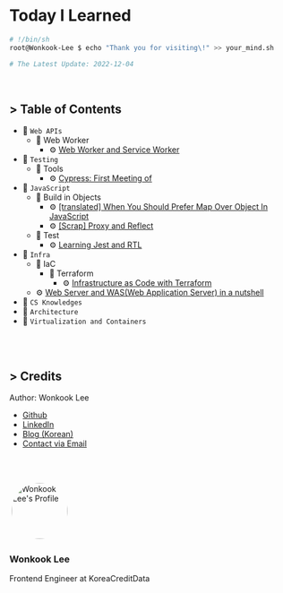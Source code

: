 # Today I Learned

```bash
# !/bin/sh
root@Wonkook-Lee $ echo "Thank you for visiting\!" >> your_mind.sh

# The Latest Update: 2022-12-04
```

<br />

## > Table of Contents

- 📂 `Web APIs`
  - 📂 Web Worker
    - ⚙️ [Web Worker and Service Worker](categories/web-apis/web-worker/web-worker-and-service-worker.md)
- 📂 `Testing`
  - 📂 Tools
    - ⚙️ [Cypress: First Meeting of](categories/test/cypress/first-meet-cypress.md)
- 📂 `JavaScript`
  - 📂 Build in Objects
    - ⚙️ [[translated] When You Should Prefer Map Over Object In JavaScript](categories/javascript/build-in-objects/map-vs-object/map-vs-object.md)
    - ⚙️ [[Scrap] Proxy and Reflect](categories/javascript/build-in-objects/proxy-and-reflect/proxy-and-reflect.md)
  - 📂 Test
    - ⚙️ [Learning Jest and RTL](categories/javascript/test/jest-and-rtl.md)
- 📂 `Infra`
  - 📂 IaC
    - 📂 Terraform
      - ⚙️ [Infrastructure as Code with Terraform](categories/infra/iac/terraform/terraform_course.md)
  - ⚙️ [Web Server and WAS(Web Application Server) in a nutshell](categories/infra/webserver_and_was.md)
- 📂 `CS Knowledges`
- 📂 `Architecture`
- 📂 `Virtualization and Containers`

<br />
<br />

## > Credits

Author: Wonkook Lee

- [Github](https://github.com/wonkooklee)
- [LinkedIn](https://www.linkedin.com/in/wonkook/)
- [Blog (Korean)](https://velog.io/@oneook)
- [Contact via Email](const.wonkook@gmail.com)

<br /><br />

![]()
<img src="https://velog.velcdn.com/images/oneook/profile/6435ac79-fe70-444e-8d7c-1698b6055516/Untitled-3.jpg" width="100" alt="Wonkook Lee's Profile" style="border-radius:50%;" />

### Wonkook Lee

Frontend Engineer at KoreaCreditData

<br />
